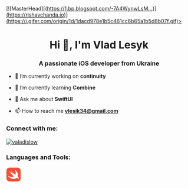 [![MasterHead][(https://1.bp.blogspot.com/-7A4WynwLsM...)](https://rishavchanda.io)](https://i.gifer.com/origin/1d/1dacd978e1b5c461cc6b65a1b5d8b07f.gif)>
<h1 align="center">Hi 👋, I'm Vlad Lesyk</h1>
<h3 align="center">A passionate iOS developer from Ukraine</h3>

- 🔭 I’m currently working on **continuity**

- 🌱 I’m currently learning **Combine**

- 💬 Ask me about **SwiftUI**

- 📫 How to reach me **vlesik34@gmail.com**

<h3 align="left">Connect with me:</h3>
<p align="left">
<a href="https://instagram.com/valadislow" target="blank"><img align="center" src="https://raw.githubusercontent.com/rahuldkjain/github-profile-readme-generator/master/src/images/icons/Social/instagram.svg" alt="valadislow" height="30" width="40" /></a>
</p>

<h3 align="left">Languages and Tools:</h3>
<p align="left"> <a href="https://developer.apple.com/swift/" target="_blank" rel="noreferrer"> <img src="https://raw.githubusercontent.com/devicons/devicon/master/icons/swift/swift-original.svg" alt="swift" width="40" height="40"/> </a> </p>
